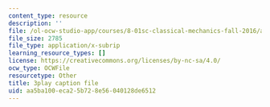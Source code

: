```yaml
---
content_type: resource
description: ''
file: /ol-ocw-studio-app/courses/8-01sc-classical-mechanics-fall-2016/aa5ba100eca25b728e56040128de6512_1BU28txGAFI.vtt
file_size: 2785
file_type: application/x-subrip
learning_resource_types: []
license: https://creativecommons.org/licenses/by-nc-sa/4.0/
ocw_type: OCWFile
resourcetype: Other
title: 3play caption file
uid: aa5ba100-eca2-5b72-8e56-040128de6512
---
```

